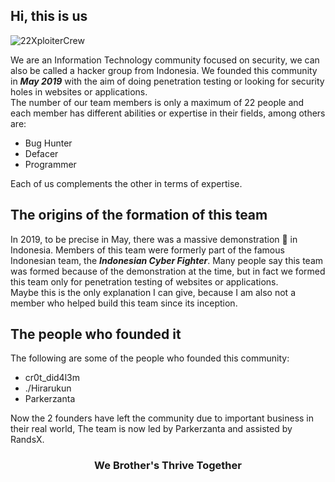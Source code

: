 ## Hi, this is us

![22XploiterCrew](https://encrypted-tbn0.gstatic.com/images?q=tbn:ANd9GcSMfSMbKc5f8CW3Cxq7QfM0JRiT2IkTxTxDtg&usqp=CAU)

We are an Information Technology community focused on security, we can also be called a hacker group from Indonesia. We founded this community in ***May 2019*** with the aim of doing penetration testing or looking for security holes in websites or applications.
<br/>
The number of our team members is only a maximum of 22 people and each member has different abilities or expertise in their fields, among others are:

- Bug Hunter
- Defacer
- Programmer

Each of us complements the other in terms of expertise.

## The origins of the formation of this team

In 2019, to be precise in May, there was a massive demonstration 🤯 in Indonesia. Members of this team were formerly part of the famous Indonesian team, the ***Indonesian Cyber ​​Fighter***. Many people say this team was formed because of the demonstration at the time, but in fact we formed this team only for penetration testing of websites or applications.
<br/>
Maybe this is the only explanation I can give, because I am also not a member who helped build this team since its inception.

## The people who founded it

The following are some of the people who founded this community:

- cr0t_did4l3m
- ./Hirarukun
- Parkerzanta

Now the 2 founders have left the community due to important business in their real world, The team is now led by Parkerzanta and assisted by RandsX.

<div align="center"><h3>We Brother's Thrive Together</h3></h2></div>
